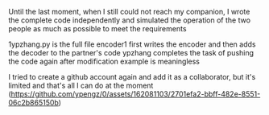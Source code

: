 Until the last moment, when I still could not reach my companion, 
I wrote the complete code independently and simulated the operation of the two people as much as possible to meet the requirements

1ypzhang.py is the full file
encoder1 first writes the encoder and then adds the decoder to the partner's code
ypzhang completes the task of pushing the code again after modification
example is meaningless

I tried to create a github account again and add it as a collaborator, but it's limited and that's all I can do at the moment
(https://github.com/ypengz/0/assets/162081103/2701efa2-bbff-482e-8551-06c2b865150b)
